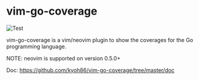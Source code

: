 # vim-go-coverage

![Test](https://github.com/kyoh86/vim-go-coverage/workflows/Test/badge.svg)

vim-go-coverage is a vim/neovim plugin to show the coverages for the Go
programming language.

NOTE: neovim is supported on version 0.5.0+

Doc: https://github.com/kyoh86/vim-go-coverage/tree/master/doc
